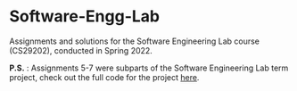 # Software-Engg-Lab

Assignments and solutions for the Software Engineering Lab course (CS29202), conducted in Spring 2022.  

**P.S.** : Assignments 5-7 were subparts of the Software Engineering Lab term project, check out the full code for the project [here](https://github.com/jena-shreyas/LibInfoSystem).
